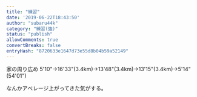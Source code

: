 ```yaml
---
title: "練習"
date: '2019-06-22T18:43:50'
author: "subaru44k"
category: "練習(強)"
status: "publish"
allowComments: true
convertBreaks: false
entryHash: "8720633e1647d73e55d8b04b59a52149"
---
```

家の周り広め
5'10"→16'33"(3.4km)→13'48"(3.4km)→13'15"(3.4km)→5'14"(54'01")

なんかアベレージ上がってきた気がする。
